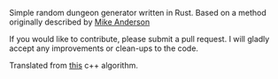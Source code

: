 Simple random dungeon generator written in Rust. Based on a method originally described by [Mike Anderson](http://www.roguebasin.com/index.php?title=Mike_Anderson)

If you would like to contribute, please submit a pull request. I will gladly accept any improvements or clean-ups to the code. 

Translated from [this](http://www.roguebasin.com/index.php?title=C%2B%2B_Example_of_Dungeon-Building_Algorithm#Version_3) c++ algorithm.